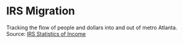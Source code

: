 # IRS Migration
Tracking the flow of people and dollars into and out of metro Atlanta.<br>
Source: <a href="https://www.irs.gov/statistics/soi-tax-stats-migration-data" target="_blank" rel="noopener noreferrer">IRS Statistics of Income</a>

